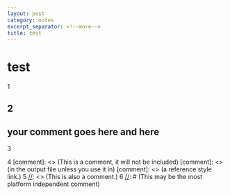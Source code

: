 ```yaml
---
layout: post
category: notes
excerpt_separator: <!--more-->
title: test
---
```



# test
1
<!---
your comment goes here
and here
-->
2
---
your comment goes here
and here
---

3

[//]: # (This may be the most platform independent comment)
4
[comment]: <> (This is a comment, it will not be included)
[comment]: <> (in  the output file unless you use it in)
[comment]: <> (a reference style link.)
5
[//]: <> (This is also a comment.)
6
[//]: # (This may be the most platform independent comment)

